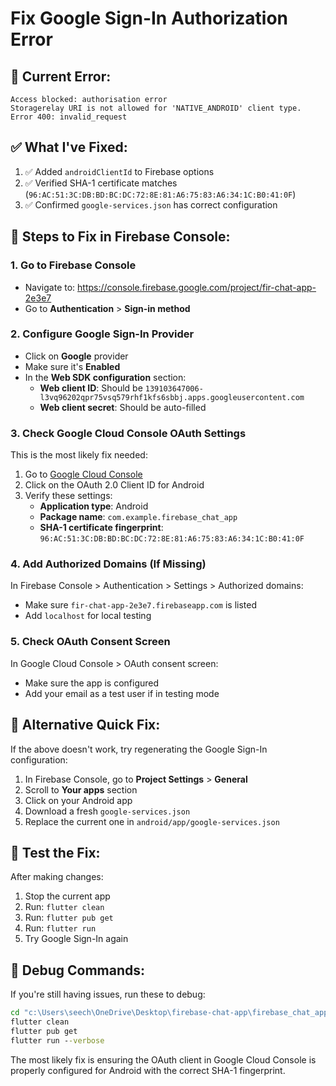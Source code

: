 # Fix Google Sign-In Authorization Error

## 🚨 Current Error:
```
Access blocked: authorisation error
Storagerelay URI is not allowed for 'NATIVE_ANDROID' client type.
Error 400: invalid_request
```

## ✅ What I've Fixed:
1. ✅ Added `androidClientId` to Firebase options
2. ✅ Verified SHA-1 certificate matches (`96:AC:51:3C:DB:BD:BC:DC:72:8E:81:A6:75:83:A6:34:1C:B0:41:0F`)
3. ✅ Confirmed `google-services.json` has correct configuration

## 🔧 Steps to Fix in Firebase Console:

### 1. Go to Firebase Console
- Navigate to: https://console.firebase.google.com/project/fir-chat-app-2e3e7
- Go to **Authentication** > **Sign-in method**

### 2. Configure Google Sign-In Provider
- Click on **Google** provider
- Make sure it's **Enabled**
- In the **Web SDK configuration** section:
  - **Web client ID**: Should be `139103647006-l3vq96202qpr75vsq579rhf1kfs6sbbj.apps.googleusercontent.com`
  - **Web client secret**: Should be auto-filled

### 3. Check Google Cloud Console OAuth Settings
This is the most likely fix needed:

1. Go to [Google Cloud Console](https://console.cloud.google.com/apis/credentials?project=fir-chat-app-2e3e7)
2. Click on the OAuth 2.0 Client ID for Android
3. Verify these settings:
   - **Application type**: Android
   - **Package name**: `com.example.firebase_chat_app`
   - **SHA-1 certificate fingerprint**: `96:AC:51:3C:DB:BD:BC:DC:72:8E:81:A6:75:83:A6:34:1C:B0:41:0F`

### 4. Add Authorized Domains (If Missing)
In Firebase Console > Authentication > Settings > Authorized domains:
- Make sure `fir-chat-app-2e3e7.firebaseapp.com` is listed
- Add `localhost` for local testing

### 5. Check OAuth Consent Screen
In Google Cloud Console > OAuth consent screen:
- Make sure the app is configured
- Add your email as a test user if in testing mode

## 🔄 Alternative Quick Fix:

If the above doesn't work, try regenerating the Google Sign-In configuration:

1. In Firebase Console, go to **Project Settings** > **General**
2. Scroll to **Your apps** section
3. Click on your Android app
4. Download a fresh `google-services.json`
5. Replace the current one in `android/app/google-services.json`

## 🧪 Test the Fix:

After making changes:
1. Stop the current app
2. Run: `flutter clean`
3. Run: `flutter pub get`
4. Run: `flutter run`
5. Try Google Sign-In again

## 📱 Debug Commands:

If you're still having issues, run these to debug:

```cmd
cd "c:\Users\seech\OneDrive\Desktop\firebase-chat-app\firebase_chat_app"
flutter clean
flutter pub get
flutter run --verbose
```

The most likely fix is ensuring the OAuth client in Google Cloud Console is properly configured for Android with the correct SHA-1 fingerprint.
